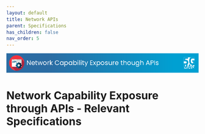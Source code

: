 ```yaml
---
layout: default
title: Network APIs
parent: Specifications
has_children: false
nav_order: 5
---
```


<img src="../assets/images/Banner_API.png" /> 

# Network Capability Exposure through APIs - Relevant Specifications
